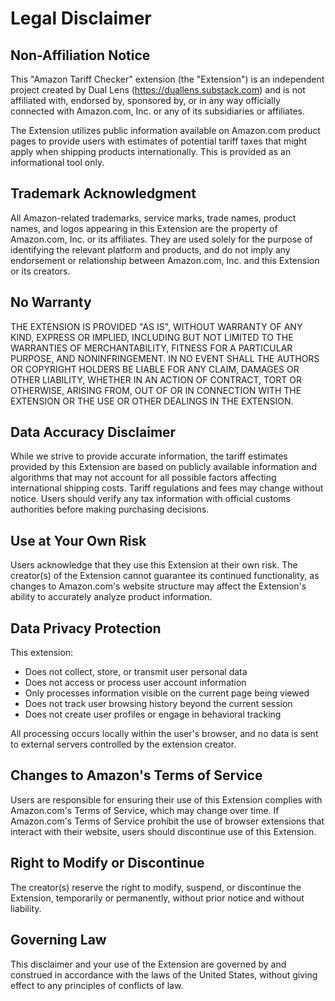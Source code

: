 # Legal Disclaimer

## Non-Affiliation Notice

This "Amazon Tariff Checker" extension (the "Extension") is an independent project created by Dual Lens (https://duallens.substack.com) and is not affiliated with, endorsed by, sponsored by, or in any way officially connected with Amazon.com, Inc. or any of its subsidiaries or affiliates.

The Extension utilizes public information available on Amazon.com product pages to provide users with estimates of potential tariff taxes that might apply when shipping products internationally. This is provided as an informational tool only.

## Trademark Acknowledgment

All Amazon-related trademarks, service marks, trade names, product names, and logos appearing in this Extension are the property of Amazon.com, Inc. or its affiliates. They are used solely for the purpose of identifying the relevant platform and products, and do not imply any endorsement or relationship between Amazon.com, Inc. and this Extension or its creators.

## No Warranty

THE EXTENSION IS PROVIDED "AS IS", WITHOUT WARRANTY OF ANY KIND, EXPRESS OR IMPLIED, INCLUDING BUT NOT LIMITED TO THE WARRANTIES OF MERCHANTABILITY, FITNESS FOR A PARTICULAR PURPOSE, AND NONINFRINGEMENT. IN NO EVENT SHALL THE AUTHORS OR COPYRIGHT HOLDERS BE LIABLE FOR ANY CLAIM, DAMAGES OR OTHER LIABILITY, WHETHER IN AN ACTION OF CONTRACT, TORT OR OTHERWISE, ARISING FROM, OUT OF OR IN CONNECTION WITH THE EXTENSION OR THE USE OR OTHER DEALINGS IN THE EXTENSION.

## Data Accuracy Disclaimer

While we strive to provide accurate information, the tariff estimates provided by this Extension are based on publicly available information and algorithms that may not account for all possible factors affecting international shipping costs. Tariff regulations and fees may change without notice. Users should verify any tax information with official customs authorities before making purchasing decisions.

## Use at Your Own Risk

Users acknowledge that they use this Extension at their own risk. The creator(s) of the Extension cannot guarantee its continued functionality, as changes to Amazon.com's website structure may affect the Extension's ability to accurately analyze product information.

## Data Privacy Protection

This extension:
- Does not collect, store, or transmit user personal data
- Does not access or process user account information
- Only processes information visible on the current page being viewed
- Does not track user browsing history beyond the current session
- Does not create user profiles or engage in behavioral tracking

All processing occurs locally within the user's browser, and no data is sent to external servers controlled by the extension creator.

## Changes to Amazon's Terms of Service

Users are responsible for ensuring their use of this Extension complies with Amazon.com's Terms of Service, which may change over time. If Amazon.com's Terms of Service prohibit the use of browser extensions that interact with their website, users should discontinue use of this Extension.

## Right to Modify or Discontinue

The creator(s) reserve the right to modify, suspend, or discontinue the Extension, temporarily or permanently, without prior notice and without liability.

## Governing Law

This disclaimer and your use of the Extension are governed by and construed in accordance with the laws of the United States, without giving effect to any principles of conflicts of law.
